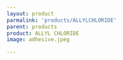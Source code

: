 ```yaml
---
layout: product
parmalink: 'products/ALLYLCHLORIDE'
parent: products
product: ALLYL CHLORIDE 
image: adhesive.jpeg

---
```

